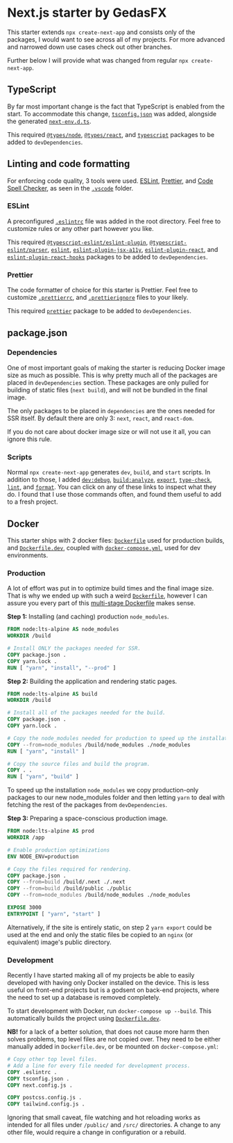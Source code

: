 # Next.js starter by GedasFX

This starter extends `npx create-next-app` and consists only of the packages, I would want to see across all of my projects. For more advanced and narrowed down use cases check out other branches.

Further below I will provide what was changed from regular `npx create-next-app`.

## TypeScript

By far most important change is the fact that TypeScript is enabled from the start. To accommodate this change, [`tsconfig.json`](tsconfig.json) was added, alongside the generated [`next-env.d.ts`](next-env.d.ts). 

This required [`@types/node`](https://www.npmjs.com/package/@types/node),  [`@types/react`](https://www.npmjs.com/package/@types/react),  and [`typescript`](https://www.npmjs.com/package/typescript) packages to be added to `devDependencies`.

## Linting and code formatting

For enforcing code quality, 3 tools were used. [ESLint](https://marketplace.visualstudio.com/items?itemName=dbaeumer.vscode-eslint), [Prettier](https://marketplace.visualstudio.com/items?itemName=esbenp.prettier-vscode), and [Code Spell Checker](https://marketplace.visualstudio.com/items?itemName=streetsidesoftware.code-spell-checker), as seen in the [`.vscode`](.vscode) folder. 

### ESLint

A preconfigured [`.eslintrc`](.eslintrc) file was added in the root directory. Feel free to customize rules or any other part however you like.

This required [`@typescript-eslint/eslint-plugin`](https://www.npmjs.com/package/@typescript-eslint/eslint-plugin), [`@typescript-eslint/parser`](https://www.npmjs.com/package/@typescript-eslint/parser), [`eslint`](https://www.npmjs.com/package/eslint), [`eslint-plugin-jsx-a11y`](https://www.npmjs.com/package/eslint-plugin-jsx-a11y), [`eslint-plugin-react`](https://www.npmjs.com/package/eslint-plugin-react), and [`eslint-plugin-react-hooks`](https://www.npmjs.com/package/eslint-plugin-react-hooks) packages to be added to `devDependencies`.

### Prettier

The code formatter of choice for this starter is Prettier. Feel free to customize [`.prettierrc`](.prettierrc), and [`.prettierignore`](.pterrierignore) files to your likely.

This required [`prettier`](https://www.npmjs.com/package/prettier) package to be added to `devDependencies`.

## package.json

### Dependencies

One of most important goals of making the starter is reducing Docker image size as much as possible. This is why pretty much all of the packages are placed in `devDependencies` section. These packages are only pulled for building of static files (`next build`), and will not be bundled in the final image.

The only packages to be placed in `dependencies` are the ones needed for SSR itself. By default there are only 3: `next`, `react`, and `react-dom`. 

If you do not care about docker image size or will not use it all, you can ignore this rule.


### Scripts

Normal `npx create-next-app` generates `dev`, `build`, and `start` scripts. In addition to those, I added [`dev:debug`](https://nextjs.org/docs/advanced-features/debugging), [`build:analyze`](https://www.npmjs.com/package/@next/bundle-analyzer), [`export`](https://nextjs.org/docs/advanced-features/static-html-export), [`type-check`](https://www.typescriptlang.org/docs/handbook/compiler-options.html), [`lint`](https://eslint.org/docs/user-guide/command-line-interface), and [`format`](https://prettier.io/docs/en/cli.html). You can click on any of these links to inspect what they do. I found that I use those commands often, and found them useful to add to a fresh project.

## Docker

This starter ships with 2 docker files: [`Dockerfile`](Dockerfile) used for production builds, and [`Dockerfile.dev`](Dockerfile.dev), coupled with [`docker-compose.yml`](docker-compose.yml), used for dev environments. 

### Production

A lot of effort was put in to optimize build times and the final image size. That is why we ended up with such a weird [`Dockerfile`](Dockerfile), however I can assure you every part of this [multi-stage Dockerfile](https://docs.docker.com/develop/develop-images/multistage-build/) makes sense.

**Step 1:** Installing (and caching) production `node_modules`.

```dockerfile
FROM node:lts-alpine AS node_modules
WORKDIR /build

# Install ONLY the packages needed for SSR.
COPY package.json .
COPY yarn.lock .
RUN [ "yarn", "install", "--prod" ]
```

**Step 2:** Building the application and rendering static pages.

```dockerfile
FROM node:lts-alpine AS build
WORKDIR /build

# Install all of the packages needed for the build.
COPY package.json .
COPY yarn.lock .

# Copy the node_modules needed for production to speed up the installation.
COPY --from=node_modules /build/node_modules ./node_modules
RUN [ "yarn", "install" ]

# Copy the source files and build the program.
COPY . .
RUN [ "yarn", "build" ]
```

To speed up the installation `node_modules` we copy production-only packages to our new node_modules folder and then letting `yarn` to deal with fetching the rest of the packages from `devDependencies`.

**Step 3:** Preparing a space-conscious production image.

```dockerfile
FROM node:lts-alpine AS prod
WORKDIR /app

# Enable production optimizations
ENV NODE_ENV=production

# Copy the files required for rendering.
COPY package.json .
COPY --from=build /build/.next ./.next
COPY --from=build /build/public ./public
COPY --from=node_modules /build/node_modules ./node_modules

EXPOSE 3000
ENTRYPOINT [ "yarn", "start" ]
```

Alternatively, if the site is entirely static, on step 2 `yarn export` could be used at the end and only the static files be copied to an `nginx` (or equivalent) image's public directory.

### Development

Recently I have started making all of my projects be able to easily developed with having only Docker installed on the device. This is less useful on front-end projects but is a godsent on back-end projects, where the need to set up a database is removed completely.

To start development with Docker, run `docker-compose up --build`. This automatically builds the project using [`Dockerfile.dev`](Dockerfile.dev).

**NB!** for a lack of a better solution, that does not cause more harm then solves problems, top level files are not copied over. They need to be either manually added in `Dockerfile.dev`, or be mounted on `docker-compose.yml`:

```dockerfile
# Copy other top level files.
# Add a line for every file needed for development process.
COPY .eslintrc .
COPY tsconfig.json .
COPY next.config.js .

COPY postcss.config.js .
COPY tailwind.config.js .
```

Ignoring that small caveat, file watching and hot reloading works as intended for all files under `/public/` and `/src/` directories. A change to any other file, would require a change in configuration or a rebuild.

